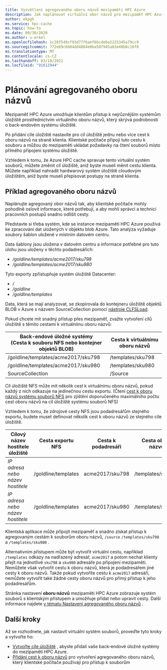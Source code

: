 ```yaml
---
title: Vysvětlení agregovaného oboru názvů mezipaměti HPC Azure
description: Jak naplánovat virtuální obor názvů pro mezipaměť HPC Azure
author: ekpgh
ms.service: hpc-cache
ms.topic: how-to
ms.date: 09/30/2020
ms.author: v-erkel
ms.openlocfilehash: 1c28f549cf93d77f6aef6bcde6a2225345a79cc9
ms.sourcegitcommit: 772eb9c6684dd4864e0ba507945a83e48b8c16f0
ms.translationtype: MT
ms.contentlocale: cs-CZ
ms.lasthandoff: 03/19/2021
ms.locfileid: "91612944"
---
```

# <a name="plan-the-aggregated-namespace"></a>Plánování agregovaného oboru názvů

Mezipaměť HPC Azure umožňuje klientům přístup k nejrůznějším systémům úložiště prostřednictvím virtuálního oboru názvů, který skrývá podrobnosti o back-endovém systému úložiště.

Po přidání cíle úložiště nastavíte pro cíl úložiště jednu nebo více cest k oboru názvů na straně klienta. Klientské počítače připojí tuto cestu k souboru a můžou do mezipaměti ukládat požadavky na čtení souborů místo přímého připojení systému úložiště.

Vzhledem k tomu, že Azure HPC cache spravuje tento virtuální systém souborů, můžete změnit cíl úložiště, aniž byste museli měnit cestu klienta. Můžete například nahradit hardwarový systém úložiště cloudovým úložištěm, aniž byste museli přepisovat postupy na straně klienta.

## <a name="aggregated-namespace-example"></a>Příklad agregovaného oboru názvů

Naplánujte agregovaný obor názvů tak, aby klientské počítače mohly pohodlně oslovit informace, které potřebují, a aby mohli správci a technici pracovních postupů snadno odlišit cesty.

Představte si třeba systém, kde se instance mezipaměti HPC Azure používá ke zpracování dat uložených v objektu blob Azure. Tato analýza vyžaduje soubory šablon uložené v místním datovém centru.

Data šablony jsou uložena v datovém centru a informace potřebné pro tuto úlohu jsou uloženy v těchto podadresářích:

* */goldline/templates/acme2017/sku798*
* */goldline/templates/acme2017/sku980*

Tyto exporty zpřístupňuje systém úložiště Datacenter:

* */*
* */goldline*
* */goldline/templates*

Data, která se mají analyzovat, se zkopírovala do kontejneru úložiště objektů BLOB v Azure s názvem SourceCollection pomocí [nástroje CLFSLoad](hpc-cache-ingest.md#pre-load-data-in-blob-storage-with-clfsload).

Pokud chcete mít snadný přístup přes mezipaměť, zvažte vytvoření cílů úložiště s těmito cestami k virtuálnímu oboru názvů:

| Back-endové úložné systémy <br/> (Cesta k souboru NFS nebo kontejner objektů BLOB) | Cesta k virtuálnímu oboru názvů |
|-----------------------------------------|------------------------|
| /goldline/templates/acme2017/sku798     | /templates/sku798      |
| /goldline/templates/acme2017/sku980     | /templates/sku980      |
| SourceCollection                        | /Source               |

Cíl úložiště NFS může mít několik cest k virtuálnímu oboru názvů, pokud každý z nich odkazuje na jedinečnou cestu exportu. (Čtení [cest k oboru názvů systému souborů NFS](add-namespace-paths.md#nfs-namespace-paths) pro zjištění doporučeného maximálního počtu cest oboru názvů na cíl úložiště systému souborů NFS)

Vzhledem k tomu, že zdrojové cesty NFS jsou podadresářům stejného exportu, budete muset definovat několik cest k oboru názvů ze stejného cíle úložiště.

| Cílový název hostitele úložiště  | Cesta exportu NFS     | Cesta k podadresáři | Cesta oboru názvů    |
|--------------------------|---------------------|-------------------|-------------------|
| *IP adresa nebo název hostitele* | /goldline/templates | acme2017/sku798   | /templates/sku798 |
| *IP adresa nebo název hostitele* | /goldline/templates | acme2017/sku980   | /templates/sku980 |

Klientská aplikace může připojit mezipaměť a snadno získat přístup k agregovaným cestám k souborům oboru názvů, ``/source`` ``/templates/sku798`` a ``/templates/sku980`` .

Alternativním přístupem může být vytvořit virtuální cestu, například `/templates` odkazy na nadřazený adresář, `acme2017` a potom nechat klienty přejít na jednotlivé `sku798` a `sku980` adresáře po připojení mezipaměti. Nemůžete však vytvořit cestu k oboru názvů, která je podadresářem jiné cesty k oboru názvů. Takže pokud vytvoříte cestu k `acme2017` adresáři, nemůžete vytvořit také žádné cesty oboru názvů pro přímý přístup k jeho podadresářům.

Stránka nastavení **oboru názvů** mezipaměti HPC Azure zobrazuje systém souborů s klientským přístupem a umožňuje přidat nebo upravit cesty. Další informace najdete [v tématu Nastavení agregovaného oboru názvů](add-namespace-paths.md) .

## <a name="next-steps"></a>Další kroky

Až se rozhodnete, jak nastavit virtuální systém souborů, proveďte tyto kroky a vytvořte ho:

* [Vytvořte cíle úložiště](hpc-cache-add-storage.md) , abyste přidali vaše back-endové úložné systémy do mezipaměti HPC Azure.
* [Přidání cest k oboru názvů](add-namespace-paths.md) pro vytvoření agregovaného oboru názvů, který klientské počítače používají pro přístup k souborům
